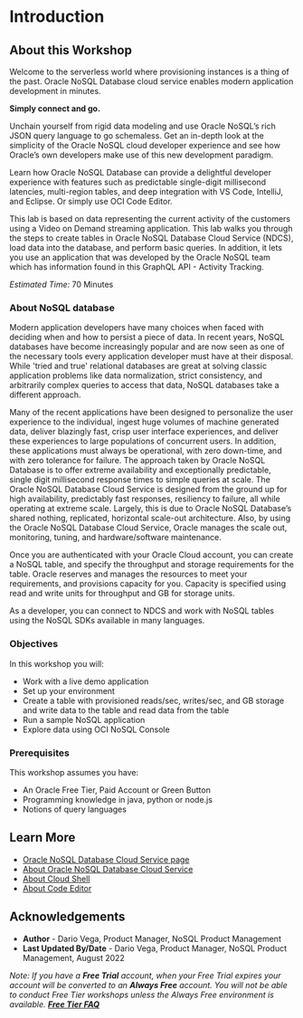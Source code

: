 # Introduction

## About this Workshop

Welcome to the serverless world where provisioning instances is a thing of the
past. Oracle NoSQL Database cloud service enables modern application
development in minutes.

**Simply connect and go.**

Unchain yourself from rigid data modeling and use Oracle NoSQL’s rich JSON query
language to go schemaless. Get an in-depth look at the simplicity of the Oracle
NoSQL cloud developer experience and see how Oracle’s own developers make use of
this new development paradigm.

Learn how Oracle NoSQL Database can provide a
delightful developer experience with features such as predictable single-digit
millisecond latencies, multi-region tables, and deep integration with
VS Code, IntelliJ, and Eclipse. Or simply use OCI Code Editor.

This lab is based on data representing the current activity of the customers
using a Video on Demand streaming application. This lab walks you through the
steps to create tables in Oracle NoSQL Database Cloud Service (NDCS), load data
into the database, and perform basic queries. In addition, it lets you use an
application that was developed by the Oracle NoSQL team which has information
found in this GraphQL API - Activity Tracking.

_Estimated Time:_ 70 Minutes


### About NoSQL database
Modern application developers have many choices when faced with deciding when
and how to persist a piece of data. In recent years, NoSQL databases have become
increasingly popular and are now seen as one of the necessary tools every
application developer must have at their disposal. While 'tried and true'
relational databases are great at solving classic application problems like
data normalization, strict consistency, and arbitrarily complex queries to
access that data, NoSQL databases take a different approach.

Many of the recent applications have been designed to personalize the user
experience to the individual, ingest huge volumes of machine generated data,
deliver blazingly fast, crisp user interface experiences, and deliver these
experiences to large populations of concurrent users.
In addition, these applications must always be operational, with zero down-time,
and with zero tolerance for failure. The approach taken by Oracle NoSQL Database
is to offer extreme availability and exceptionally predictable,
single digit millisecond response times to simple queries at scale.
The Oracle NoSQL Database Cloud Service is designed from the ground up for
high availability, predictably fast responses, resiliency to failure,
all while operating at extreme scale. Largely, this is due to Oracle
NoSQL Database’s shared nothing, replicated, horizontal scale-out architecture.
Also, by using the Oracle NoSQL Database Cloud Service, Oracle manages
the scale out, monitoring, tuning, and hardware/software maintenance.

Once you are authenticated with your Oracle Cloud account, you can create a
NoSQL table, and specify the throughput and storage requirements for the table.
Oracle reserves and manages the resources to meet your requirements, and
provisions capacity for you.
Capacity is specified using read and write units for throughput and GB for
storage units.

As a developer, you can connect to NDCS and work with NoSQL tables using the
NoSQL SDKs available in many languages.


### Objectives

In this workshop you will:
  * Work with a live demo application
  * Set up your environment
  * Create a table with provisioned reads/sec, writes/sec, and GB
  storage and write data to the table and read data from the table
  * Run a sample NoSQL application
  * Explore data using OCI NoSQL Console

### Prerequisites

This workshop assumes you have:
  * An Oracle Free Tier, Paid Account or Green Button
  * Programming knowledge in java, python or node.js
  * Notions of query languages


## Learn More

* [Oracle NoSQL Database Cloud Service page](https://www.oracle.com/database/nosql-cloud.html)
* [About Oracle NoSQL Database Cloud Service](https://docs.oracle.com/pls/topic/lookup?ctx=cloud&id=CSNSD-GUID-88373C12-018E-4628-B241-2DFCB7B16DE8)
* [About Cloud Shell](https://docs.oracle.com/en-us/iaas/Content/API/Concepts/cloudshellintro.htm)
* [About Code Editor](https://docs.oracle.com/en-us/iaas/Content/API/Concepts/code_editor_intro.htm)

## Acknowledgements
* **Author** - Dario Vega, Product Manager, NoSQL Product Management
* **Last Updated By/Date** - Dario Vega, Product Manager, NoSQL Product Management, August 2022

*Note: If you have a **Free Trial** account, when your Free Trial expires your account will be converted to an **Always Free** account. You will not be able to conduct Free Tier workshops unless the Always Free environment is available. **[Free Tier FAQ](https://www.oracle.com/cloud/free/faq.html)***
